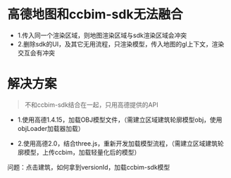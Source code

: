 # 高德地图和ccbim-sdk无法融合

* 1.传入同一个渲染区域，则地图渲染区域与sdk渲染区域会冲突
* 2.删除sdk的UI，及其它无用流程，只渲染模型，传入地图的gl上下文，渲染交互会有冲突

# 解决方案

> 不和ccbim-sdk结合在一起，只用高德提供的API

* 1.使用高德1.4.15，加载OBJ模型文件，（需建立区域建筑轮廓模型obj，使用objLoader加载器加载）

* 2.使用高德2.0，结合three.js，重新开发加载模型流程，（需建立区域建筑轮廓模型，上传ccbim，加载轻量化后的模型）

问题：点击建筑，如何拿到versionId，加载ccbim-sdk模型
